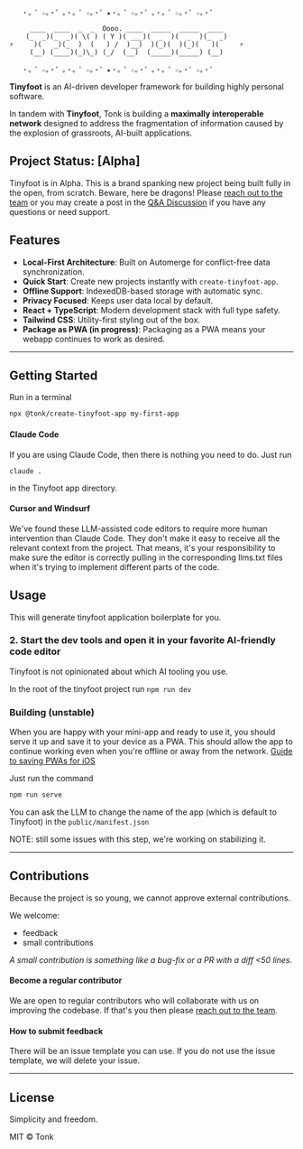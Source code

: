 ```
   ・。゜☆。・゜。・。゜☆。・゜★・。゜☆。・゜。・。゜☆。・゜☆。・゜

     ____  ____  _  _  Oooo. ____  _____  _____  ____
    (_  _)(_  _)( \( ) ( Y )( ___)(  _  )(  _  )(_  _)
⚡     )(   _)(_  )  (   ) /  )__)  )(_)(  )(_)(   )(     ⚡
     (__) (____)(_)\_) (_/  (__)  (_____)(_____) (__)

   ・。゜☆。・゜。・。゜☆。・゜★・。゜☆。・゜。・。゜☆。・゜☆。・゜
```

**Tinyfoot** is an AI-driven developer framework for building highly personal software.

In tandem with **Tinyfoot**, Tonk is building a **maximally interoperable network** designed to address the fragmentation of information caused by the explosion of grassroots, AI-built applications.

## Project Status: [Alpha]

Tinyfoot is in Alpha. This is a brand spanking new project being built fully in the open, from scratch. Beware, here be dragons! Please [reach out to the team](https://linktr.ee/tonklabs) or you may create a post in the [Q&A Discussion](https://github.com/tonk-labs/tinyfoot/discussions/categories/q-a) if you have any questions or need support.

## Features

- **Local-First Architecture**: Built on Automerge for conflict-free data synchronization.
- **Quick Start**: Create new projects instantly with `create-tinyfoot-app`.
- **Offline Support**: IndexedDB-based storage with automatic sync.
- **Privacy Focused**: Keeps user data local by default.
- **React + TypeScript**: Modern development stack with full type safety.
- **Tailwind CSS**: Utility-first styling out of the box.
- **Package as PWA (in progress)**: Packaging as a PWA means your webapp continues to work as desired.

---

## Getting Started

Run in a terminal

```bash
npx @tonk/create-tinyfoot-app my-first-app
```

#### Claude Code

If you are using Claude Code, then there is nothing you need to do. Just run

```
claude .
```

in the Tinyfoot app directory.

#### Cursor and Windsurf

We've found these LLM-assisted code editors to require more human intervention than Claude Code. They don't make it easy to receive all the relevant context from the project. That means, it's your responsibility to make sure the editor is correctly pulling in the corresponding llms.txt files when it's trying to implement different parts of the code.

## Usage

This will generate tinyfoot application boilerplate for you.

### 2. Start the dev tools and open it in your favorite AI-friendly code editor

Tinyfoot is not opinionated about which AI tooling you use.

In the root of the tinyfoot project run `npm run dev`

### Building (unstable)

When you are happy with your mini-app and ready to use it, you should serve it up and save it to your device as a PWA. This should allow the app to continue working even when you're offline or away from the network.
[Guide to saving PWAs for iOS](https://help.shore.com/en/how-do-i-save-the-pwa-on-my-smartphone)

Just run the command

```bash
npm run serve
```

You can ask the LLM to change the name of the app (which is default to Tinyfoot) in the `public/manifest.json`

NOTE: still some issues with this step, we're working on stabilizing it.

---

## Contributions

Because the project is so young, we cannot approve external contributions.

We welcome:

- feedback
- small contributions

_A small contribution is something like a bug-fix or a PR with a diff <50 lines._

#### Become a regular contributor

We are open to regular contributors who will collaborate with us on improving the codebase. If that's you then please [reach out to the team](https://linktr.ee/tonklabs).

#### How to submit feedback

There will be an issue template you can use. If you do not use the issue template, we will delete your issue.

---

## License

Simplicity and freedom.

MIT © Tonk
